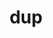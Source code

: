 ---
category: 3-letters
denotation: null
name: dup
reference_link: https://www.etymonline.com/word/dup
root_language: null
root_name: null
title: dup
type: free
word_sums:
- respelling: dup
  sum: 'Dup + '
---